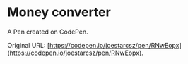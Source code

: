 # Money converter

A Pen created on CodePen.

Original URL: [https://codepen.io/joestarcsz/pen/RNwEopx](https://codepen.io/joestarcsz/pen/RNwEopx).

